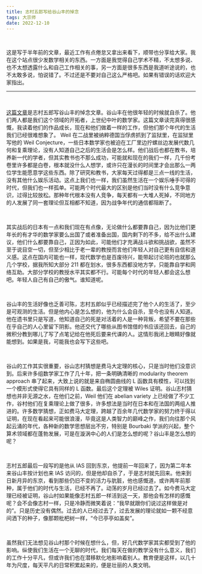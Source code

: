 ```yaml
---
title: 志村五郎写给谷山丰的悼念
tags: 大宗师
date: 2022-12-10
---
```


<br/>

这是写于半年前的文章，最近工作有点倦怠又拿出来看下，顺带也分享给大家。我在这个站点很少发数学相关的东西。一方面是我觉得自己学术不精，不太想多说、也不太想透露什么和自己工作相关的事，另一方面是很多东西是我道听途说的，也不太敢多说，怕说错了。不过还是不要对自己这么严格吧。如果有错误的话欢迎大家指出。

---

<br/>

[这篇文章](https://londmathsoc.onlinelibrary.wiley.com/doi/epdf/10.1112/blms/21.2.186)是志村五郎写谷山丰的悼念文章。谷山丰在他很年轻的时候就自杀了。他们两人都是我们这个领域的开拓者，上世纪中叶的数学家。这篇文章读完真得很感慨，我读着他们的作品成长，现在和他们做着一样的工作，但他们那个年代的生活我们已经很难想象了。 Weil 在二战里被纳粹德国当俘虏抓到了监狱里，在监狱里写他的 Weil Conjecture，一些日本数学家也被迫在工厂里边拧螺丝边发展代数几何和复乘理论，没有人知道自己之后的生活会是怎么样。他们战后也都在教书，培养新一代的学者，但其实教书也不那么成功，可能就和现在的我们一样，几千份考卷里许多都是白卷，根本就没什么人想学，或许只在漫长的时间里才会出那么一两位学生能愿意学这些东西。除了研究和教书，大家每天过得都是三点一线的生活，没有其他什么娱乐活动。这点上我们也一样，我们虽然生活在一个娱乐唾手可得的时代，但我们也一样孤单。可能两个时代最大的区别是他们当时没有什么竞争意识，过得比较放松。那种年代根本没有人竞争，每天都有一大堆人死掉，不同地方的人发展了同一套理论但互相都不知道，因为战争年代的通信都阻断了。

<br/>

其实战后的日本有一点和我们现在有点像，无论做什么都要靠自己，因为比他们更年长的有才华的数学家要么出国了或者准备出国，国内剩下的不多，给不出什么建议，他们什么都要靠自己，正因为如此，可能他们才充满战斗欲和挑战欲，虽然不至于说目空一切，但至少相比于老一辈的教授而言他们年轻人对自己更有自信和道义感。这点在国内可能也一样，现代数学也是百废待兴，能带起讨论班的也就那么几个学校，据我所知大部分 211 都在划水，很多东西都没地方学，只能靠自学和网络互助。大部分学校的教授水平其实都不行。可能每个时代的年轻人都会这么想吧。年轻人自己有自己的傲气。谁知道呢。

<br/>

谷山丰的生活好像也乏善可陈，志村五郎似乎已经描述完了他个人的生活了，至少是可观测的生活。但是他内心是怎么想的，他为什么会自杀，至今也没有人知道。他在遗书里只是写道，他知道自己的死是对活着的人是一种背叛，希望不要在那些在乎自己的人心里留下阴影。他还交代了哪些从图书馆借的书应该还回去，自己的微积分教到哪儿了写了点笔记给在他死后要来代课的人。这情形我闭上眼睛好像就能想到。如果是我，可能我也会写下这些吧。

<br/>

谷山的工作其实很重要，谷山志村猜想是费马大定理的核心，只是当时他们没意识到。后来许多组数学家工作了几十年，把一条明确清晰的 modularity theorem approach 串了起来，大致上说的就是来自椭圆曲线的 L 函数具有模性，可以找到一个模形式使得它具有同样的 L 函数。最后这个定理被 Wiles 证明。谷山志村猜想也并非无源之水，在他们之前，Weil 他们在 abelian variety 上已经做了不少工作，谷村他们在复乘理论上做了很多，许多想法是当时在日本和在法国的两组人推进的。许多数学猜想，正如费马大定理，跨越了百余年几代数学家的努力终于得以证明，在现在看起来可能很浪漫，毕竟这是人类智力的巅峰之作，我们向往那个风起云涌的年代，各种新的数学思想层出不穷，特别是 Bourbaki 学派的兴起，整个算术领域都在蓬勃发展，可是在漩涡中心的人们是怎么想的呢？谷山丰是怎么想的呢？

<br/>

志村五郎最后一段写的是他从 IAS 回到东京，他提前一年回来了，因为第二年本来谷山丰按计划也来 IAS 访问的，但是他却自杀了，于是志村就先回来。他来到日新月异的东京，看到那些仍旧不变的活力与肮脏，他也感慨道，或许两年前那种，属于他们的时代与生活，已经不再了。动荡的岁月已经过去了。如今费马大定理已经被证明，谷山村如果能像志村五郎一样活到这一天，那他会有怎样的感慨呢？会不会像志村一样，只是冷静而微笑着说：“我早就跟你们说过这样做是对的”。只是历史没有偶然。过去的人已经过去了，过去发展的理论就如一颗不经意间洒下的种子，像那颗枇杷树一样，“今已亭亭如盖矣”。

<br/>

虽然我们无法想见谷山村那个时候在想什么，但，好几代数学家其实都受到了他的影响。纵使我们生活在一个无聊的时代，我们每天在做的教学没有什么意义，我们的工作十分平凡，但或许我们也在潜移默化地影响着别人。教育便是这样，以几十年为尺度，每天平凡的日常积累起来的，便是壮丽的人类文明。

<br/>